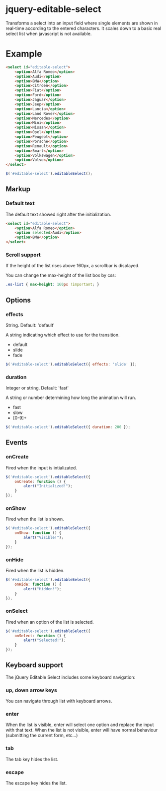 # jquery-editable-select

Transforms a select into an input field where single elements are shown in real-time according to the entered characters.
It scales down to a basic real select list when javascript is not available.

# Example

```html
<select id="editable-select">
	<option>Alfa Romeo</option>
	<option>Audi</option>
	<option>BMW</option>
	<option>Citroen</option>
	<option>Fiat</option>
	<option>Ford</option>
	<option>Jaguar</option>
	<option>Jeep</option>
	<option>Lancia</option>
	<option>Land Rover</option>
	<option>Mercedes</option>
	<option>Mini</option>
	<option>Nissan</option>
	<option>Opel</option>
	<option>Peugeot</option>
	<option>Porsche</option>
	<option>Renault</option>
	<option>Smart</option>
	<option>Volkswagen</option>
	<option>Volvo</option>
</select>
```
```javascript
$('#editable-select').editableSelect();
```

## Markup

### Default text

The default text showed right after the initialization.

```html
<select id="editable-select">
	<option>Alfa Romeo</option>
	<option selected>Audi</option>
	<option>BMW</option>
</select>
```

### Scroll support

If the height of the list rises above 160px, a scrollbar is displayed.

You can change the max-height of the list box by css:

```css
.es-list { max-height: 160px !important; }
```

## Options

### effects

String.  Default: 'default'

A string indicating which effect to use for the transition.

* default
* slide
* fade

```javascript
$('#editable-select').editableSelect({ effects: 'slide' });
```

### duration

Integer or string.  Default: 'fast'

A string or number determining how long the animation will run.

* fast
* slow
* [0-9]+

```javascript
$('#editable-select').editableSelect({ duration: 200 });
```

## Events

### onCreate

Fired when the input is intializated.

```javascript
$('#editable-select').editableSelect({
	onCreate: function () {
		alert("Initialized!");
	}
});
```

### onShow

Fired when the list is shown.

```javascript
$('#editable-select').editableSelect({
	onShow: function () {
		alert("Visible!");
	}
});
```

### onHide

Fired when the list is hidden.

```javascript
$('#editable-select').editableSelect({
	onHide: function () {
		alert("Hidden!");
	}
});
```

### onSelect

Fired when an option of the list is selected.

```javascript
$('#editable-select').editableSelect({
	onSelect: function () {
		alert("Selected!");
	}
});
```

## Keyboard support

The jQuery Editable Select includes some keyboard navigation:

### up, down arrow keys

You can navigate through list with keyboard arrows.

### enter

When the list is visible, enter will select one option and replace the input with that text.
When the list is not visible, enter will have normal behaviour (submitting the current form, etc...)

### tab

The tab key hides the list.

### escape

The escape key hides the list.
